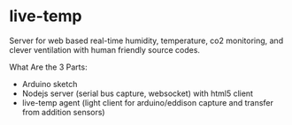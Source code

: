 # live-temp
Server for web based real-time humidity, temperature, co2 monitoring, and clever ventilation with human friendly source codes.

What Are the 3 Parts:
- Arduino sketch  
- Nodejs server (serial bus capture, websocket) with html5 client  
- live-temp agent (light client for arduino/eddison capture and transfer from addition sensors)  
